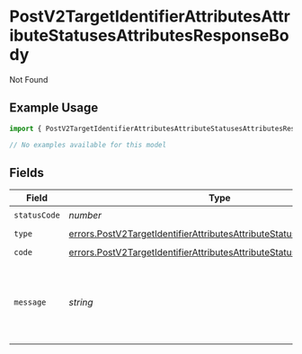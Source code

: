 # PostV2TargetIdentifierAttributesAttributeStatusesAttributesResponseBody

Not Found

## Example Usage

```typescript
import { PostV2TargetIdentifierAttributesAttributeStatusesAttributesResponseBody } from "attio-js/models/errors";

// No examples available for this model
```

## Fields

| Field                                                                                                                                                            | Type                                                                                                                                                             | Required                                                                                                                                                         | Description                                                                                                                                                      | Example                                                                                                                                                          |
| ---------------------------------------------------------------------------------------------------------------------------------------------------------------- | ---------------------------------------------------------------------------------------------------------------------------------------------------------------- | ---------------------------------------------------------------------------------------------------------------------------------------------------------------- | ---------------------------------------------------------------------------------------------------------------------------------------------------------------- | ---------------------------------------------------------------------------------------------------------------------------------------------------------------- |
| `statusCode`                                                                                                                                                     | *number*                                                                                                                                                         | :heavy_check_mark:                                                                                                                                               | N/A                                                                                                                                                              |                                                                                                                                                                  |
| `type`                                                                                                                                                           | [errors.PostV2TargetIdentifierAttributesAttributeStatusesAttributesType](../../models/errors/postv2targetidentifierattributesattributestatusesattributestype.md) | :heavy_check_mark:                                                                                                                                               | N/A                                                                                                                                                              |                                                                                                                                                                  |
| `code`                                                                                                                                                           | [errors.PostV2TargetIdentifierAttributesAttributeStatusesAttributesCode](../../models/errors/postv2targetidentifierattributesattributestatusesattributescode.md) | :heavy_check_mark:                                                                                                                                               | N/A                                                                                                                                                              |                                                                                                                                                                  |
| `message`                                                                                                                                                        | *string*                                                                                                                                                         | :heavy_check_mark:                                                                                                                                               | N/A                                                                                                                                                              | Attribute with slug/ID "my-attribute" not found.                                                                                                                 |